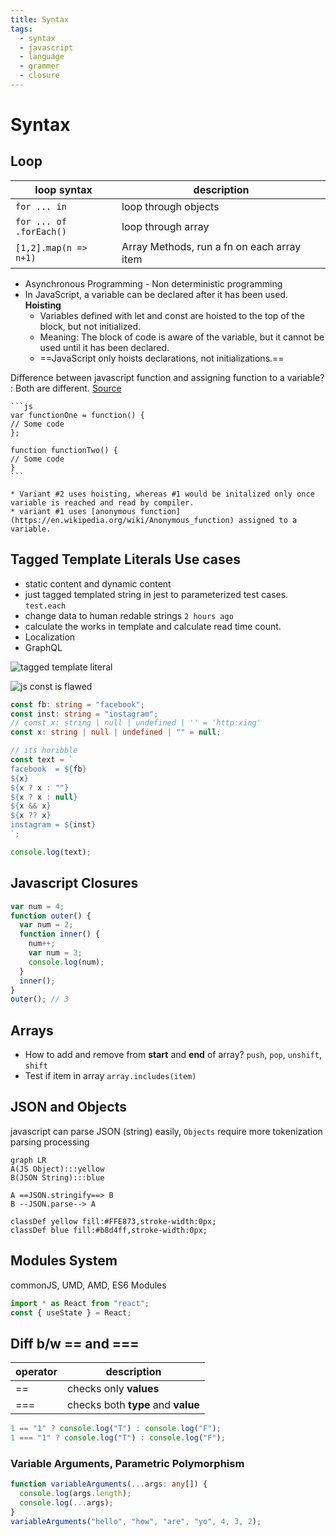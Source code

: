 ```yaml
---
title: Syntax
tags:
  - syntax
  - javascript
  - language
  - grammer
  - closure
---
```


# Syntax

<TagLinks />

## Loop

| loop syntax                    | description                                |
| ------------------------------ | ------------------------------------------ |
| `for ... in`                   | loop through objects                       |
| `for ... of` <br> `.forEach()` | loop through array                         |
| `[1,2].map(n => n+1)`          | Array Methods, run a fn on each array item |

- Asynchronous Programming - Non deterministic programming
- In JavaScript, a variable can be declared after it has been used. **Hoisting**
  - Variables defined with let and const are hoisted to the top of the block, but not initialized.
  - Meaning: The block of code is aware of the variable, but it cannot be used until it has been declared.
  - ==JavaScript only hoists declarations, not initializations.==

Difference between javascript function and assigning function to a variable?
: Both are different. [Source](https://stackoverflow.com/questions/336859/var-functionname-function-vs-function-functionname)

    ```js
    var functionOne = function() {
    // Some code
    };

    function functionTwo() {
    // Some code
    }
    ```

    * Variant #2 uses hoisting, whereas #1 would be initalized only once variable is reached and read by compiler.
    * variant #1 uses [anonymous function](https://en.wikipedia.org/wiki/Anonymous_function) assigned to a variable.

## Tagged Template Literals Use cases

- static content and dynamic content
- just tagged templated string in jest to parameterized test cases. `test.each`
- change data to human redable strings `2 hours ago`
- calculate the works in template and calculate read time count.
- Localization
- GraphQL

![tagged template literal](../../.vuepress/public/img/webdev/template-literals.png)

![js const is flawed](../../.vuepress/public/img/webdev/js-const.png)

```ts
const fb: string = "facebook";
const inst: string = "instagram";
// const x: string | null | undefined | '' = 'http:xing'
const x: string | null | undefined | "" = null;

// its horibble
const text = `
facebook  = ${fb}
${x}
${x ? x : ""}
${x ? x : null}
${x && x}
${x ?? x}
instagram = ${inst}
`;

console.log(text);
```

## Javascript Closures

```js
var num = 4;
function outer() {
  var num = 2;
  function inner() {
    num++;
    var num = 3;
    console.log(num);
  }
  inner();
}
outer(); // 3
```

## Arrays

- How to add and remove from **start** and **end** of array? `push`, `pop`, `unshift`, `shift`
- Test if item in array `array.includes(item)`

## JSON and Objects

javascript can parse JSON (string) easily, `Objects` require more tokenization parsing processing

```mermaid
graph LR
A(JS Object):::yellow
B(JSON String):::blue

A ==JSON.stringify==> B
B --JSON.parse--> A

classDef yellow fill:#FFE873,stroke-width:0px;
classDef blue fill:#b8d4ff,stroke-width:0px;
```

## Modules System

commonJS, UMD, AMD, ES6 Modules

```ts
import * as React from "react";
const { useState } = React;
```

## Diff b/w == and ===

| operator | description                        |
| -------- | ---------------------------------- |
| ==       | checks only **values**             |
| ===      | checks both **type** and **value** |

```js
1 == "1" ? console.log("T") : console.log("F");
1 === "1" ? console.log("T") : console.log("F");
```

### Variable Arguments, Parametric Polymorphism

```ts
function variableArguments(...args: any[]) {
  console.log(args.length);
  console.log(...args);
}
variableArguments("hello", "how", "are", "yo", 4, 3, 2);
```

<Footer />
